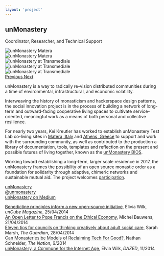 ```yaml
---
layout: 'project'
---
```


<h2>unMonastery</h2>
<p class="title">Coordinator, Researcher, and Technical Support</p>

<div id="unmonastery" class="carousel slide" data-ride="carousel" data-interval="false">
  <!-- Indicators
  <ol class="carousel-indicators">
    <li data-target="#unmonastery" data-slide-to="0" class="active"></li>
    <li data-target="#unmonastery" data-slide-to="1"></li>
    <li data-target="#unmonastery" data-slide-to="2"></li>
  </ol>-->

  <!-- Wrapper for slides -->
  <div class="carousel-inner" role="listbox">
    <div class="item active">
      <img class="img-responsive" src="/images/unmonastery_matera_02.jpg" alt="unMonastery Matera">
    </div>
    <div class="item">
      <img src="/images/unmonastery_logo.png" alt="unMonastery Matera">
    </div>
    <div class="item">
      <img src="/images/unmonastery_transmediale_02.jpg" alt="unMonastery at Transmediale">
    </div>
      <div class="item">
        <img src="/images/unmonastery_matera.jpg" alt="unMonastery at Transmediale">
    </div>
    <div class="item">
      <img src="/images/unmonastery_transmediale_03.jpg" alt="unMonastery at Transmediale">
    </div>
 
  </div>
  <!-- Controls -->
  <div class="controls">
    <a href="#unmonastery" role="button" data-slide="prev" onclick="$('#unmonastery').carousel('prev')">
      <i class="fa fa-chevron-left" aria-hidden="true"></i>
      <span class="sr-only">Previous</span>
    </a>
    <a href="#unmonastery" role="button" data-slide="next" onclick="$('#unmonastery').carousel('next')">
      <span class="fa fa-chevron-right" aria-hidden="true"></span>
      <span class="sr-only">Next</span>
    </a>
  </div>
</div>

<p>
  unMonastery is a way to radically re-vision distributed communities during a time of environmental, infrastructural, and economic volatility.
</p>
<p>
  Interweaving the history of monasticism and hackerspace design patterns, the social innovation project is in the process of building a network of long-term and outward-facing cooperative living spaces to cultivate service-oriented, meaningful work as a means of both personal and collective resilience.
</p>
<p>
  For nearly two years, Kei Kreutler has worked to establish unMonastery Test Lab co-living sites in <a href="http://matera.unmonastery.org">Matera, Italy</a> and <a href="http://athens.unmonastery.org">Athens, Greece</a> to support and work with the surrounding community, as well as contributed to the production a library of documentation, tools, templates and reflection on the present and possible futures of living together, known as the <a href="http://unmonastery.org/bios">unMonastery BIOS</a>.
</p>
<p>
  Working toward establishing a long-term, larger scale residence in 2017, the unMonastery frames the possibility of an open source monastic order as a foundation for solidarity through adaptive, chimeric networks and sustainable mutual aid. The project welcomes <a href="http://unmonastery.org/participate">participation</a>.
</p>

<p>
<a href="http://unmonastery.org">unMonastery</a><br>
<a href="http://twitter.com/unmonastery">@unmonastery</a><br>
<a href="https://medium.com/@unmonastery">unMonastery on Medium</a>
</p>

[Benedictine principles inform a new open-source initiative](http://www.uncubemagazine.com/blog/12835325), Elivia Wilk, *unCube Magazine*, 25/04/2014   
[An Open Letter to Pope Francis on the Ethical Economy](http://blog.p2pfoundation.net/an-open-letter-to-pope-francis-on-the-ethical-economy/2014/04/21), Michel Bauwens, 21/04/2014  
[Eleven tips for councils on thinking creatively about adult social care](http://www.theguardian.com/local-government-network/2014/apr/28/eleven-tips-councils-thinking-creatively-adult-social-care), Sarah Marsh, *The Guardian*, 28/04/2014  
[Can Monasteries be Models of Reclaiming Tech For Good?](http://www.thenation.com/article/181398/can-monasteries-be-model-reclaiming-tech-culture-good), Nathan Schneider, *The Nation*, 6/2014  
[unMonastery, a Commune for the Internet Age](http://www.dazeddigital.com/artsandculture/article/22717/1/the-unmonastery-a-commune-for-the-internet-age), Elvia Wilk, *DAZED*, 11/2014